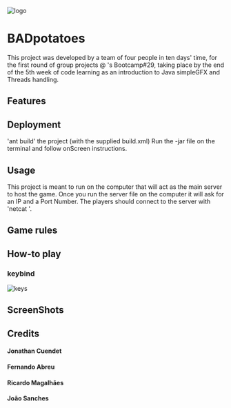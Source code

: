 ![logo](resources/docs/screenshots/LogoBADPotatoes.png?raw=true "Logo")

# BADpotatoes
This project was developed by a team of four people in ten days' time, for the first round of group projects @ <Academia de Codigo_>'s Bootcamp#29, taking place by the end of the 5th week of code learning as an introduction to Java simpleGFX and Threads handling.

## Features

## Deployment
'ant build' the project (with the supplied build.xml)
Run the -jar file on the terminal and follow onScreen instructions.

## Usage
This project is meant to run on the computer that will act as the main server to host the game.
Once you run the server file on the computer it will ask for an IP and a Port Number.
The players should connect to the server with 'netcat <Server IPaddress><Server Port>'.

## Game rules

## How-to play


### keybind
![keys](resources/docs/screenshots/keys.png?raw=true "keys")


## ScreenShots


## Credits
#### Jonathan Cuendet
#### Fernando Abreu
#### Ricardo Magalhães
#### João Sanches
